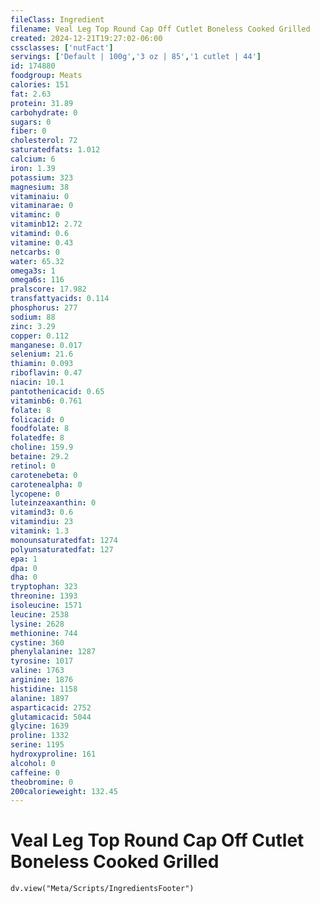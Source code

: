 ```yaml
---
fileClass: Ingredient
filename: Veal Leg Top Round Cap Off Cutlet Boneless Cooked Grilled
created: 2024-12-21T19:27:02-06:00
cssclasses: ['nutFact']
servings: ['Default | 100g','3 oz | 85','1 cutlet | 44']
id: 174880
foodgroup: Meats
calories: 151
fat: 2.63
protein: 31.89
carbohydrate: 0
sugars: 0
fiber: 0
cholesterol: 72
saturatedfats: 1.012
calcium: 6
iron: 1.39
potassium: 323
magnesium: 38
vitaminaiu: 0
vitaminarae: 0
vitaminc: 0
vitaminb12: 2.72
vitamind: 0.6
vitamine: 0.43
netcarbs: 0
water: 65.32
omega3s: 1
omega6s: 116
pralscore: 17.982
transfattyacids: 0.114
phosphorus: 277
sodium: 88
zinc: 3.29
copper: 0.112
manganese: 0.017
selenium: 21.6
thiamin: 0.093
riboflavin: 0.47
niacin: 10.1
pantothenicacid: 0.65
vitaminb6: 0.761
folate: 8
folicacid: 0
foodfolate: 8
folatedfe: 8
choline: 159.9
betaine: 29.2
retinol: 0
carotenebeta: 0
carotenealpha: 0
lycopene: 0
luteinzeaxanthin: 0
vitamind3: 0.6
vitamindiu: 23
vitamink: 1.3
monounsaturatedfat: 1274
polyunsaturatedfat: 127
epa: 1
dpa: 0
dha: 0
tryptophan: 323
threonine: 1393
isoleucine: 1571
leucine: 2538
lysine: 2628
methionine: 744
cystine: 360
phenylalanine: 1287
tyrosine: 1017
valine: 1763
arginine: 1876
histidine: 1158
alanine: 1897
asparticacid: 2752
glutamicacid: 5044
glycine: 1639
proline: 1332
serine: 1195
hydroxyproline: 161
alcohol: 0
caffeine: 0
theobromine: 0
200calorieweight: 132.45
---
```


# Veal Leg Top Round Cap Off Cutlet Boneless Cooked Grilled

```dataviewjs
dv.view("Meta/Scripts/IngredientsFooter")
```